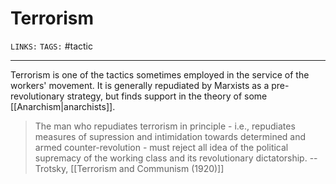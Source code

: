 # Terrorism
`LINKS:` 
`TAGS:` #tactic 

---
Terrorism is one of the tactics sometimes employed in the service of the workers' movement. It is generally repudiated by Marxists as a pre-revolutionary strategy, but finds support in the theory of some [[Anarchism|anarchists]]. 

> The man who repudiates terrorism in principle - i.e., repudiates measures of supression and intimidation towards determined and armed counter-revolution - must reject all idea of the political supremacy of the working class and its revolutionary dictatorship. 
> -- Trotsky, [[Terrorism and Communism (1920)]]